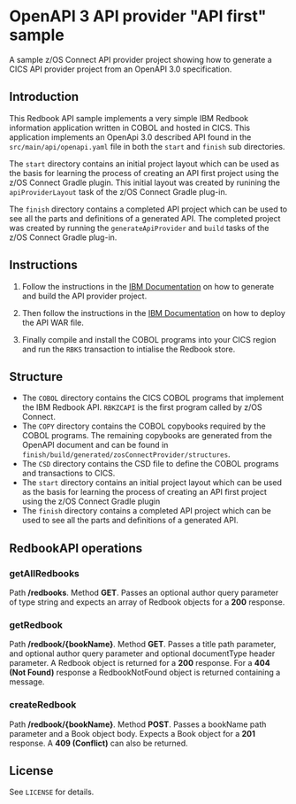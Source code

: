 # OpenAPI 3 API provider "API first" sample
A sample z/OS Connect API provider project showing how to generate a CICS API provider project from an OpenAPI 3.0 specification.

## Introduction
This Redbook API sample implements a very simple IBM Redbook information application written in COBOL and hosted in CICS. This application implements an OpenApi 3.0 described API found in the `src/main/api/openapi.yaml` file in both the `start` and `finish` sub directories.

The `start` directory contains an initial project layout which can be used as the basis for learning the process of creating an API first project using the z/OS Connect Gradle plugin. This initial layout was created by runining the `apiProviderLayout` task of the z/OS Connect Gradle plug-in.

The `finish` directory contains a completed API project which can be used to see all the parts and definitions of a generated API. The completed project was created by running the `generateApiProvider` and `build` tasks of the z/OS Connect Gradle plug-in.

## Instructions
1. Follow the instructions in the [IBM Documentation](https://www.ibm.com/docs/en/zos-connect/zos-connect/3.0?topic=provider-using-api-gradle-plug-in) on how to generate and build the API provider project. 

2. Then follow the instructions in the [IBM Documentation](https://www.ibm.com/docs/en/zos-connect/zos-connect/3.0?topic=overview-api-provider-devops) on how to deploy the API WAR file.

3. Finally compile and install the COBOL programs into your CICS region and run the `RBKS` transaction to intialise the Redbook store.

## Structure
* The `COBOL` directory contains the CICS COBOL programs that implement the IBM Redbook API. `RBKZCAPI` is the first program called by z/OS Connect.
* The `COPY` directory contains the COBOL copybooks required by the COBOL programs. The remaining copybooks are generated from the OpenAPI document and can be found in `finish/build/generated/zosConnectProvider/structures`.
* The `CSD` directory contains the CSD file to define the COBOL programs and transactions to CICS.
* The `start` directory contains an initial project layout which can be used as the basis for learning the process of creating an API first project using the z/OS Connect Gradle plugin
* The `finish` directory contains a completed API project which can be used to see all the parts and definitions of a generated API.

## RedbookAPI operations
### getAllRedbooks
Path **/redbooks**. Method **GET**. Passes an optional author query parameter of type string and expects an array of Redbook objects for a **200** response.

### getRedbook
Path **/redbook/{bookName}**. Method **GET**. Passes a title path parameter, and optional author query parameter and optional documentType header parameter. A Redbook object is returned for a **200** response. For a **404 (Not Found)** response a RedbookNotFound object is returned containing a message.

### createRedbook
Path **/redbook/{bookName}**. Method **POST**. Passes a bookName path parameter and a Book object body. Expects a Book object for a **201** response. A **409 (Conflict)** can also be returned. 

## License
See `LICENSE` for details.
